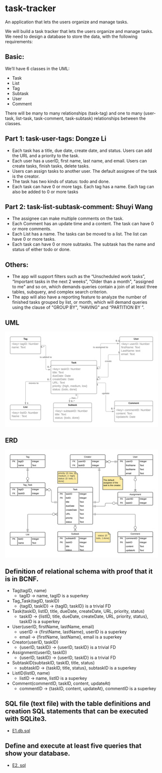 # task-tracker
An application that lets the users organize and manage tasks. 


We will build a task tracker that lets the users organize and manage tasks. We need to design a database to store the data, with the following requirements:

## Basic:
We’ll have 6 classes in the UML:
- Task
- List
- Tag
- Subtask
- User
- Comment

There will be many to many relationships (task-tag) and one to many (user- task, list-task, task-comment, task-subtask) relationships between the classes.

## Part 1: task-user-tags: Dongze Li
- Each task has a title, due date, create date, and status. Users can add the URL and a priority to the task. 
- Each user has a userID, first name, last name, and email. Users can create tasks, finish tasks, delete tasks.  
- Users can assign tasks to another user. The default assignee of the task is the creator.
- The task has two kinds of status: todo and done. 
- Each task can have 0 or more tags. Each tag has a name. Each tag can also be added to 0 or more tasks
## Part 2: task-list-subtask-comment: Shuyi Wang
- The assignee can make multiple comments on the task.
- Each Comment has an update time and a content. The task can have 0 or more comments.
- Each List has a name. The tasks can be moved to a list. The list can have 0 or more tasks.
- Each task can have 0 or more subtasks. The subtask has the name and status of either todo or done.
## Others:
- The app will support filters such as the “Unscheduled work tasks”, “Important tasks in the next 2 weeks”, "Older than a month", "assigned to me" and so on, which demands queries contain a join of at least three tables, subquery, and complex search criterion.
- The app will also have a reporting feature to analyze the number of finished tasks grouped by list, or month, which will demand queries using the clause of "GROUP BY", "HAVING" and “PARTITION BY ”.

## UML
![image](https://github.com/ldgze/task-tracker/blob/main/B.%20UML%20-%20Page%201.png)


## ERD
![image](https://github.com/ldgze/task-tracker/blob/main/C.%20ERD%20.png)

## Definition of relational schema with proof that it is in BCNF.
- Tag(tagID, name) 
    - tagID -> name, tagID is a superkey
- Tag_Task(tagID, taskID)
    - {tagID, taskID} -> {tagID, taskID} is a trivial FD
- Task(taskID, listID, title, dueDate, createDate, URL, priority, status) 
    - taskID -> {listID, title, dueDate, createDate, URL, priority, status}, taskID is a superkey
- User(userID, firstName, lastName, email)
    - userID -> {firstName, lastName}, userID is a superkey
    - email -> {firstName, lastName}, email is a superkey
- Creator(userID, taskID)
    - {userID, taskID} -> {userID, taskID} is a trivial FD
- Assignment(userID, taskID)
    - {userID, taskID} -> {userID, taskID} is a trivial FD
- SubtaskID(subtaskID, taskID, title, status)
    - subtaskID -> {taskID, title, status}, subtaskID is a superkey
- ListID(listID, name)
    - listID -> name, listID is a superkey
- Comment(commentID, taskID, content, updateAt)
    - commentID -> {taskID, content, updateAt}, commentID is a superkey


## SQL file (text file) with the table definitions and creation SQL statements that can be executed with SQLite3.
- [E1.db.sql](https://github.com/ldgze/task-tracker/blob/main/E1.db.sql)

## Define and execute at least five queries that show your database.
- [E2. sql](https://github.com/ldgze/task-tracker/blob/main/E2.sql)
